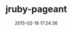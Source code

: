 ---
layout: post
title:  "jruby-pageant"
repo:   "arturaz/jruby-pageant"
date:   2015-02-18 17:24:36
gemurl: http://github.com/arturaz/jruby-pageant
---